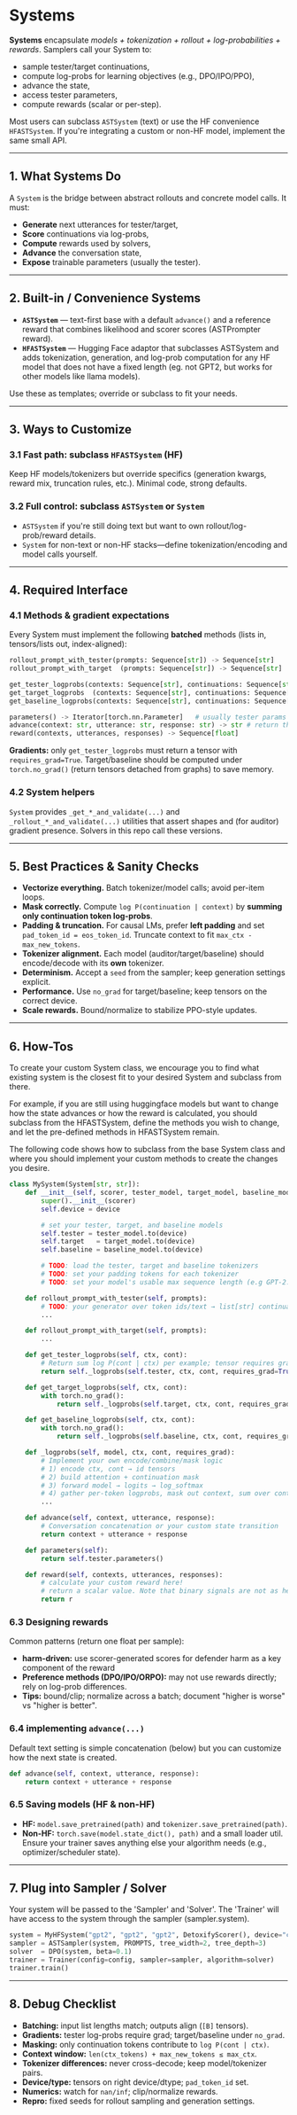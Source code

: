 # Systems

**Systems** encapsulate *models + tokenization + rollout + log-probabilities + rewards*. Samplers call your System to:

* sample tester/target continuations,
* compute log-probs for learning objectives (e.g., DPO/IPO/PPO),
* advance the state,
* access tester parameters,
* compute rewards (scalar or per-step).

Most users can subclass `ASTSystem` (text) or use the HF convenience `HFASTSystem`. If you're integrating a custom or non-HF model, implement the same small API.

---

## 1. What Systems Do

A `System` is the bridge between abstract rollouts and concrete model calls. It must:

* **Generate** next utterances for tester/target,
* **Score** continuations via log-probs,
* **Compute** rewards used by solvers,
* **Advance** the conversation state,
* **Expose** trainable parameters (usually the tester).

---

## 2. Built-in / Convenience Systems

* **`ASTSystem`** — text-first base with a default `advance()` and a reference reward that combines likelihood and scorer scores (ASTPrompter reward).
* **`HFASTSystem`** — Hugging Face adaptor that subclasses ASTSystem and adds tokenization, generation, and log-prob computation for any HF model that does not have a fixed length (eg. not GPT2, but works for other models like llama models).

Use these as templates; override or subclass to fit your needs.

---

## 3. Ways to Customize

### 3.1 Fast path: subclass `HFASTSystem` (HF)

Keep HF models/tokenizers but override specifics (generation kwargs, reward mix, truncation rules, etc.). Minimal code, strong defaults.

### 3.2 Full control: subclass `ASTSystem` or `System`

* `ASTSystem` if you're still doing text but want to own rollout/log-prob/reward details.
* `System` for non-text or non-HF stacks—define tokenization/encoding and model calls yourself.

---

## 4. Required Interface

### 4.1 Methods & gradient expectations

Every System must implement the following **batched** methods (lists in, tensors/lists out, index-aligned):

```python
rollout_prompt_with_tester(prompts: Sequence[str]) -> Sequence[str]
rollout_prompt_with_target  (prompts: Sequence[str]) -> Sequence[str]

get_tester_logprobs(contexts: Sequence[str], continuations: Sequence[str]) -> torch.Tensor  # requires grad
get_target_logprobs  (contexts: Sequence[str], continuations: Sequence[str]) -> torch.Tensor  # no grad
get_baseline_logprobs(contexts: Sequence[str], continuations: Sequence[str]) -> torch.Tensor  # no grad

parameters() -> Iterator[torch.nn.Parameter]   # usually tester params
advance(context: str, utterance: str, response: str) -> str # return the next state (i.e. updated conversation context)
reward(contexts, utterances, responses) -> Sequence[float]
```

**Gradients:** only `get_tester_logprobs` must return a tensor with `requires_grad=True`. Target/baseline should be computed under `torch.no_grad()` (return tensors detached from graphs) to save memory.

### 4.2 System helpers

`System` provides `_get_*_and_validate(...)` and `_rollout_*_and_validate(...)` utilities that assert shapes and (for auditor) gradient presence. Solvers in this repo call these versions.

---

## 5. Best Practices & Sanity Checks

* **Vectorize everything.** Batch tokenizer/model calls; avoid per-item loops.
* **Mask correctly.** Compute `log P(continuation | context)` by **summing only continuation token log-probs**.
* **Padding & truncation.** For causal LMs, prefer **left padding** and set `pad_token_id = eos_token_id`. Truncate context to fit `max_ctx - max_new_tokens`.
* **Tokenizer alignment.** Each model (auditor/target/baseline) should encode/decode with its **own** tokenizer.
* **Determinism.** Accept a `seed` from the sampler; keep generation settings explicit.
* **Performance.** Use `no_grad` for target/baseline; keep tensors on the correct device.
* **Scale rewards.** Bound/normalize to stabilize PPO-style updates.

---

## 6. How-Tos

To create your custom System class, we encourage you to find what existing system is the closest fit to your desired System and subclass from there.

For example, if you are still using huggingface models but want to change how the state advances or how the reward is calculated, you should subclass from the HFASTSystem, define the methods you wish to change, and let the pre-defined methods in HFASTSystem remain.

The following code shows how to subclass from the base System class and where you should implement your custom methods to create the changes you desire.

```python
class MySystem(System[str, str]):
    def __init__(self, scorer, tester_model, target_model, baseline_model, device="cuda"):
        super().__init__(scorer)
        self.device = device

        # set your tester, target, and baseline models
        self.tester = tester_model.to(device)
        self.target   = target_model.to(device)
        self.baseline = baseline_model.to(device)

        # TODO: load the tester, target and baseline tokenizers
        # TODO: set your padding tokens for each tokenizer
        # TODO: set your model's usable max sequence length (e.g GPT-2: 1024)

    def rollout_prompt_with_tester(self, prompts):
        # TODO: your generator over token ids/text → list[str] continuations
        ...

    def rollout_prompt_with_target(self, prompts):
        ...

    def get_tester_logprobs(self, ctx, cont):
        # Return sum log P(cont | ctx) per example; tensor requires grad
        return self._logprobs(self.tester, ctx, cont, requires_grad=True)

    def get_target_logprobs(self, ctx, cont):
        with torch.no_grad():
            return self._logprobs(self.target, ctx, cont, requires_grad=False)

    def get_baseline_logprobs(self, ctx, cont):
        with torch.no_grad():
            return self._logprobs(self.baseline, ctx, cont, requires_grad=False)

    def _logprobs(self, model, ctx, cont, requires_grad):
        # Implement your own encode/combine/mask logic
        # 1) encode ctx, cont → id tensors
        # 2) build attention + continuation mask
        # 3) forward model → logits → log_softmax
        # 4) gather per-token logprobs, mask out context, sum over continuation
        ...

    def advance(self, context, utterance, response):
        # Conversation concatenation or your custom state transition
        return context + utterance + response

    def parameters(self):
        return self.tester.parameters()

    def reward(self, contexts, utterances, responses):
        # calculate your custom reward here!
        # return a scalar value. Note that binary signals are not as helpful for training. Try to make the reward continuous from 0-1.
        return r
```

### 6.3 Designing rewards

Common patterns (return one float per sample):

* **harm-driven:** use scorer-generated scores for defender harm as a key component of the reward
* **Preference methods (DPO/IPO/ORPO):** may not use rewards directly; rely on log-prob differences.
* **Tips:** bound/clip; normalize across a batch; document "higher is worse" vs "higher is better".

### 6.4 implementing `advance(...)`

Default text setting is simple concatenation (below) but you can customize how the next state is created.

```python
def advance(self, context, utterance, response):
    return context + utterance + response
```


### 6.5 Saving models (HF & non-HF)

* **HF:** `model.save_pretrained(path)` and `tokenizer.save_pretrained(path)`.
* **Non-HF:** `torch.save(model.state_dict(), path)` and a small loader util. Ensure your trainer saves anything else your algorithm needs (e.g., optimizer/scheduler state).

---

## 7. Plug into Sampler / Solver

Your system will be passed to the 'Sampler' and 'Solver'. The 'Trainer' will have access to the system through the sampler (sampler.system).
```python
system = MyHFSystem("gpt2", "gpt2", "gpt2", DetoxifyScorer(), device="cuda")
sampler = ASTSampler(system, PROMPTS, tree_width=2, tree_depth=3)
solver  = DPO(system, beta=0.1)
trainer = Trainer(config=config, sampler=sampler, algorithm=solver)
trainer.train()
```

---

## 8. Debug Checklist

* **Batching:** input list lengths match; outputs align (`[B]` tensors).
* **Gradients:** tester log-probs require grad; target/baseline under `no_grad`.
* **Masking:** only continuation tokens contribute to `log P(cont | ctx)`.
* **Context window:** `len(ctx_tokens) + max_new_tokens ≤ max_ctx`.
* **Tokenizer differences:** never cross-decode; keep model/tokenizer pairs.
* **Device/type:** tensors on right device/dtype; `pad_token_id` set.
* **Numerics:** watch for `nan/inf`; clip/normalize rewards.
* **Repro:** fixed seeds for rollout sampling and generation settings.
